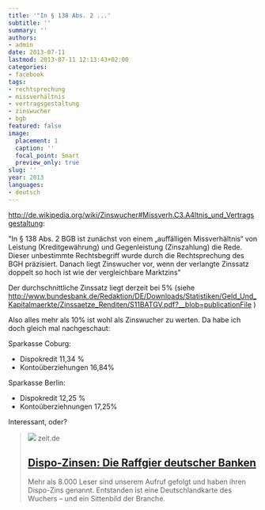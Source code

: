 ```yaml
---
title: '"In § 138 Abs. 2 ...'
subtitle: ''
summary: ''
authors:
- admin
date: 2013-07-11
lastmod: 2013-07-11 12:13:43+02:00
categories:
- facebook
tags:
- rechtsprechung
- missverhältnis
- vertragsgestaltung
- zinswucher
- bgb
featured: false
image:
  placement: 1
  caption: ''
  focal_point: Smart
  preview_only: true
slug: ''
year: 2013
languages:
- deutsch
---
```


http://de.wikipedia.org/wiki/Zinswucher#Missverh.C3.A4ltnis_und_Vertragsgestaltung:

"In § 138 Abs. 2 BGB ist zunächst von einem „auffälligen Missverhältnis“ von Leistung (Kreditgewährung) und Gegenleistung (Zinszahlung) die Rede. Dieser unbestimmte Rechtsbegriff wurde durch die Rechtsprechung des BGH präzisiert. Danach liegt Zinswucher vor, wenn der verlangte Zinssatz doppelt so hoch ist wie der vergleichbare Marktzins"

Der durchschnittliche Zinssatz liegt derzeit bei 5% (siehe http://www.bundesbank.de/Redaktion/DE/Downloads/Statistiken/Geld_Und_Kapitalmaerkte/Zinssaetze_Renditen/S11BATGV.pdf?__blob=publicationFile )

Also alles mehr als 10% ist wohl als Zinswucher zu werten. Da habe ich doch gleich mal nachgeschaut:

Sparkasse Coburg: 
- Dispokredit 11,34 %
- Kontoüberziehungen 16,84%

Sparkasse Berlin:
- Dispokredit 12,25 %
- Kontoüberziehnungen 17,25%

Interessant, oder?
> [![](https://img.zeit.de/wirtschaft/2013-07/aufmacher_dispozinsen_580.jpg/wide__1300x731)](http://www.zeit.de/2013/29/banken-dispo-zinsen-wucher)
> zeit.de
> ## [Dispo-Zinsen: Die Raffgier deutscher Banken](http://www.zeit.de/2013/29/banken-dispo-zinsen-wucher)
>
>Mehr als 8.000 Leser sind unserem Aufruf gefolgt und haben ihren Dispo-Zins genannt. Entstanden ist eine Deutschlandkarte des Wuchers – und ein Sittenbild der Branche.